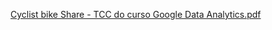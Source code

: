 








[Cyclist bike Share - TCC do curso Google Data Analytics.pdf](https://github.com/user-attachments/files/20646378/Cyclist.bike.Share.-.TCC.do.curso.Google.Data.Analytics.pdf)
